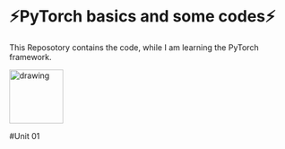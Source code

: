 
# ⚡PyTorch basics and some codes⚡

This Reposotory contains the code, while I am learning the PyTorch framework. 

<img src="https://upload.wikimedia.org/wikipedia/commons/1/10/PyTorch_logo_icon.svg" alt="drawing" width="96"/>

#Unit 01

